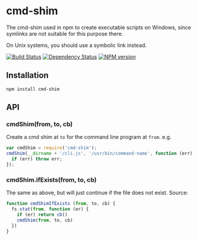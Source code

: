 # cmd-shim

The cmd-shim used in npm to create executable scripts on Windows,
since symlinks are not suitable for this purpose there.

On Unix systems, you should use a symbolic link instead.

[![Build Status](https://img.shields.io/travis/ForbesLindesay/cmd-shim/master.svg)](https://travis-ci.org/ForbesLindesay/cmd-shim)
[![Dependency Status](https://img.shields.io/gemnasium/ForbesLindesay/cmd-shim.svg)](https://gemnasium.com/ForbesLindesay/cmd-shim)
[![NPM version](https://img.shields.io/npm/v/cmd-shim.svg)](http://badge.fury.io/js/cmd-shim)












































































<extoc></extoc>

## Installation

```
npm install cmd-shim
```

## API

### cmdShim(from, to, cb)

Create a cmd shim at `to` for the command line program at `from`.
e.g.

```javascript
var cmdShim = require('cmd-shim');
cmdShim(__dirname + '/cli.js', '/usr/bin/command-name', function (err) {
  if (err) throw err;
});
```

### cmdShim.ifExists(from, to, cb)

The same as above, but will just continue if the file does not exist.
Source:

```javascript
function cmdShimIfExists (from, to, cb) {
  fs.stat(from, function (er) {
    if (er) return cb()
    cmdShim(from, to, cb)
  })
}
```
